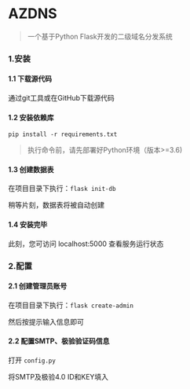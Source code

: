 # AZDNS
> 一个基于Python Flask开发的二级域名分发系统

### 1.安装
#### 1.1 下载源代码
通过git工具或在GitHub下载源代码
#### 1.2 安装依赖库
`pip install -r requirements.txt`
> 执行命令前，请先部署好Python环境（版本>=3.6)
#### 1.3 创建数据表
在项目目录下执行：`flask init-db`

稍等片刻，数据表将被自动创建
####  1.4 安装完毕
此刻，您可访问 localhost:5000 查看服务运行状态

### 2.配置
#### 2.1 创建管理员账号
在项目目录下执行：`flask create-admin`

然后按提示输入信息即可

#### 2.2 配置SMTP、极验验证码信息
打开 `config.py` 

将SMTP及极验4.0 ID和KEY填入
